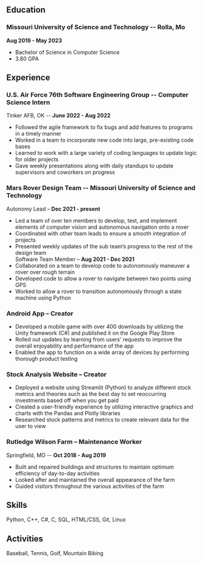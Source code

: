 ## Education
### **Missouri University of Science and Technology** -- Rolla, Mo 
**Aug 2019 - May 2023**
- Bachelor of Science in Computer Science 
- 3.80 GPA

## Experience
### **U.S. Air Force 76th Software Engineering Group** -- Computer Science Intern
Tinker AFB, OK -- **June 2022 - Aug 2022**
- Followed the agile framework to fix bugs and add features to programs in a timely manner
- Worked in a team to incorporate new code into large, pre-existing code bases
- Learned to work with a large variety of coding languages to update logic for older projects
- Gave weekly presentations along with daily standups to update supervisors and coworkers on progress

### **Mars Rover Design Team** -- Missouri University of Science and Technology
Autonomy Lead – **Dec 2021 - present**
- Led a team of over ten members to develop, test, and implement elements of computer vision and autonomous
navigation onto a rover
- Coordinated with other team leads to ensure a smooth integration of projects
- Presented weekly updates of the sub team’s progress to the rest of the design team 
<br/>Software Team Member – **Aug 2021 - Dec 2021**<br/>
- Collaborated on a team to develop code to autonomously maneuver a rover over rough terrain
- Developed code to allow a rover to navigate between two points using GPS
- Worked to allow a rover to transition autonomously through a state machine using Python

### **Android App** – Creator
- Developed a mobile game with over 400 downloads by utilizing the Unity framework (C#) and published it on the
Google Play Store
- Rolled out updates by learning from users’ requests to improve the overall enjoyability and performance of the app
- Enabled the app to function on a wide array of devices by performing thorough product testing 

### Stock Analysis Website – Creator
- Deployed a website using Streamlit (Python) to analyze different stock metrics and theories such as the best day to
set reoccurring investments based off when you get paid
- Created a user-friendly experience by utilizing interactive graphics and charts with the Pandas and Plotly libraries
- Researched stock patterns and metrics to create relevant data for the user to view 

### **Rutledge Wilson Farm** – Maintenance Worker
Springfield, MO -- **Oct 2018 - Aug 2019**
- Built and repaired buildings and structures to maintain optimum efficiency of day-to-day activities
- Looked after and maintained the overall appearance of the farm
- Guided visitors throughout the various activities of the farm 

## Skills
Python, C++, C#, C, SQL, HTML/CSS, Git, Linux

## Activities
Baseball, Tennis, Golf, Mountain Biking 
